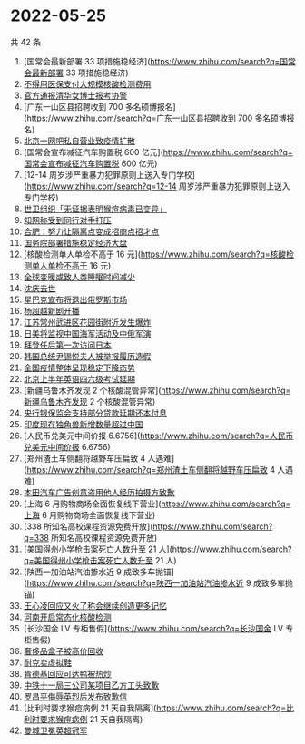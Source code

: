 # 2022-05-25

共 42 条

<!-- BEGIN -->
<!-- 最后更新时间 Wed May 25 2022 23:10:46 GMT+0800 (China Standard Time) -->

1. [国常会最新部署 33
   项措施稳经济](https://www.zhihu.com/search?q=国常会最新部署 33 项措施稳经济)
1. [不得用医保支付大规模核酸检测费用](https://www.zhihu.com/search?q=不得用医保支付大规模核酸检测费用)
1. [官方通报清华女博士报考协警](https://www.zhihu.com/search?q=官方通报清华女博士报考协警)
1. [广东一山区县招聘收到 700
   多名硕博报名](https://www.zhihu.com/search?q=广东一山区县招聘收到 700
   多名硕博报名)
1. [北京一网吧私自营业致疫情扩散](https://www.zhihu.com/search?q=北京一网吧私自营业致疫情扩散)
1. [国常会宣布减征汽车购置税 600
   亿元](https://www.zhihu.com/search?q=国常会宣布减征汽车购置税 600 亿元)
1. [12-14
   周岁涉严重暴力犯罪原则上送入专门学校](https://www.zhihu.com/search?q=12-14
   周岁涉严重暴力犯罪原则上送入专门学校)
1. [世卫组织「无证据表明猴痘病毒已变异」](https://www.zhihu.com/search?q=世卫组织「无证据表明猴痘病毒已变异」)
1. [知网称受到同行对手打压](https://www.zhihu.com/search?q=知网称受到同行对手打压)
1. [合肥：努力让隔离点变成招商点招才点](https://www.zhihu.com/search?q=合肥：努力让隔离点变成招商点招才点)
1. [国务院部署措施稳定经济大盘](https://www.zhihu.com/search?q=国务院部署措施稳定经济大盘)
1. [核酸检测单人单检不高于 16
   元](https://www.zhihu.com/search?q=核酸检测单人单检不高于 16 元)
1. [全球变暖或致人类睡眠时间减少](https://www.zhihu.com/search?q=全球变暖或致人类睡眠时间减少)
1. [沈庆去世](https://www.zhihu.com/search?q=沈庆去世)
1. [星巴克宣布将退出俄罗斯市场](https://www.zhihu.com/search?q=星巴克宣布将退出俄罗斯市场)
1. [杨超越新剧开播](https://www.zhihu.com/search?q=杨超越新剧开播)
1. [江苏常州武进区花园街附近发生爆炸](https://www.zhihu.com/search?q=江苏常州武进区花园街附近发生爆炸)
1. [日美将监视中国海军活动及中俄军演](https://www.zhihu.com/search?q=日美将监视中国海军活动及中俄军演)
1. [拜登任后第一次访问日本](https://www.zhihu.com/search?q=拜登任后第一次访问日本)
1. [韩国总统尹锡悦夫人被举报履历造假](https://www.zhihu.com/search?q=韩国总统尹锡悦夫人被举报履历造假)
1. [全国疫情整体呈现稳定下降态势](https://www.zhihu.com/search?q=全国疫情整体呈现稳定下降态势)
1. [北京上半年英语四六级考试延期](https://www.zhihu.com/search?q=北京上半年英语四六级考试延期)
1. [新疆乌鲁木齐发现 2
   个核酸混管异常](https://www.zhihu.com/search?q=新疆乌鲁木齐发现 2
   个核酸混管异常)
1. [央行银保监会支持部分贷款延期还本付息](https://www.zhihu.com/search?q=央行银保监会支持部分贷款延期还本付息)
1. [印度现存独角兽新增数量超过中国](https://www.zhihu.com/search?q=印度现存独角兽新增数量超过中国)
1. [人民币兑美元中间价报
   6.6756](https://www.zhihu.com/search?q=人民币兑美元中间价报 6.6756)
1. [郑州渣土车侧翻将越野车压扁致 4
   人遇难](https://www.zhihu.com/search?q=郑州渣土车侧翻将越野车压扁致 4 人遇难)
1. [本田汽车广告创意盗用他人经历拍摄方致歉](https://www.zhihu.com/search?q=本田汽车广告创意盗用他人经历拍摄方致歉)
1. [上海 6 月购物商场全面恢复线下营业](https://www.zhihu.com/search?q=上海 6
   月购物商场全面恢复线下营业)
1. [338 所知名高校课程资源免费开放](https://www.zhihu.com/search?q=338
   所知名高校课程资源免费开放)
1. [美国得州小学枪击案死亡人数升至 21
   人](https://www.zhihu.com/search?q=美国得州小学枪击案死亡人数升至 21 人)
1. [陕西一加油站汽油掺水近 9
   成致多车抛锚](https://www.zhihu.com/search?q=陕西一加油站汽油掺水近 9
   成致多车抛锚)
1. [王心凌回应又火了称会继续创造更多记忆](https://www.zhihu.com/search?q=王心凌回应又火了称会继续创造更多记忆)
1. [河南开启常态化核酸检测](https://www.zhihu.com/search?q=河南开启常态化核酸检测)
1. [长沙国金 LV 专柜售假](https://www.zhihu.com/search?q=长沙国金 LV 专柜售假)
1. [奢侈品盒子被高价回收](https://www.zhihu.com/search?q=奢侈品盒子被高价回收)
1. [耐克卖虚拟鞋](https://www.zhihu.com/search?q=耐克卖虚拟鞋)
1. [肯德基回应可达鸭被热炒](https://www.zhihu.com/search?q=肯德基回应可达鸭被热炒)
1. [中铁十一局三公司某项目乙方工头致歉](https://www.zhihu.com/search?q=中铁十一局三公司某项目乙方工头致歉)
1. [罗昌平侮辱英烈后发布致歉信](https://www.zhihu.com/search?q=罗昌平侮辱英烈后发布致歉信)
1. [比利时要求猴痘病例 21
   天自我隔离](https://www.zhihu.com/search?q=比利时要求猴痘病例 21 天自我隔离)
1. [曼城卫冕英超冠军](https://www.zhihu.com/search?q=曼城卫冕英超冠军)

<!-- END -->
